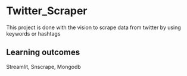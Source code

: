 # Twitter_Scraper
This project is done with the vision to scrape data from twitter by using keywords or hashtags

## Learning outcomes
Streamlit,
Snscrape,
Mongodb

